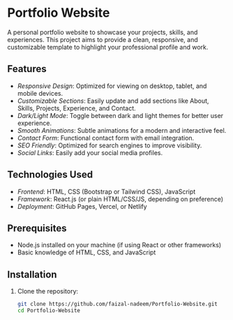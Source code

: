 # Portfolio Website

A personal portfolio website to showcase your projects, skills, and experiences. This project aims to provide a clean, responsive, and customizable template to highlight your professional profile and work.

## Features

- *Responsive Design*: Optimized for viewing on desktop, tablet, and mobile devices.
- *Customizable Sections*: Easily update and add sections like About, Skills, Projects, Experience, and Contact.
- *Dark/Light Mode*: Toggle between dark and light themes for better user experience.
- *Smooth Animations*: Subtle animations for a modern and interactive feel.
- *Contact Form*: Functional contact form with email integration.
- *SEO Friendly*: Optimized for search engines to improve visibility.
- *Social Links*: Easily add your social media profiles.

## Technologies Used

- *Frontend*: HTML, CSS (Bootstrap or Tailwind CSS), JavaScript
- *Framework*: React.js (or plain HTML/CSS/JS, depending on preference)
- *Deployment*: GitHub Pages, Vercel, or Netlify

## Prerequisites

- Node.js installed on your machine (if using React or other frameworks)
- Basic knowledge of HTML, CSS, and JavaScript

## Installation

1. Clone the repository:

   ```bash
   git clone https://github.com/faizal-nadeem/Portfolio-Website.git
   cd Portfolio-Website